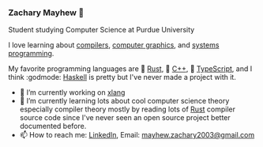 ### Zachary Mayhew 👋
Student studying Computer Science at Purdue University

I love learning about [compilers](https://github.com/zacklukem/xlang), [computer graphics](https://github.com/zacklukem/gle), and [systems programming](https://github.com/zacklukem/weird-os).

My favorite programming languages are 🥇 [Rust](rust-lang.org), 🥈 [C++](https://isocpp.org), 🥉 [TypeScript](https://www.typescriptlang.org), and I think :godmode: [Haskell](https://www.haskell.org) is pretty but I've never made a project with it.

- 🔭 I’m currently working on [xlang](https://github.com/zacklukem/xlang)
- 🌱 I’m currently learning lots about cool computer science theory especially compiler theory mostly by reading lots of [Rust](rust-lang.org) compiler source code since I've never seen an open source project better documented before.
- 📫 How to reach me: [LinkedIn](https://linkedin.com/in/zacklukem), Email: [mayhew.zachary2003@gmail.com](mailto:mayhew.zachary2003@gmail.com)
